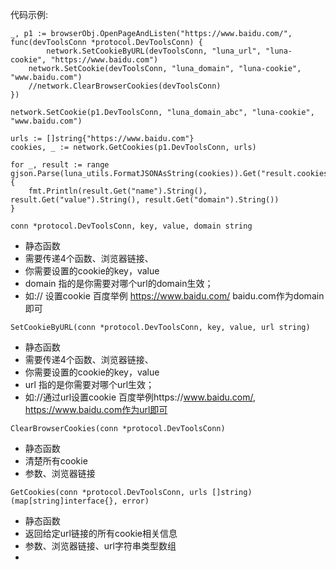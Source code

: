 

代码示例:

```
_, p1 := browserObj.OpenPageAndListen("https://www.baidu.com/", func(devToolsConn *protocol.DevToolsConn) {
		network.SetCookieByURL(devToolsConn, "luna_url", "luna-cookie", "https://www.baidu.com")
    network.SetCookie(devToolsConn, "luna_domain", "luna-cookie", "www.baidu.com")
    //network.ClearBrowserCookies(devToolsConn)
})

network.SetCookie(p1.DevToolsConn, "luna_domain_abc", "luna-cookie", "www.baidu.com")

urls := []string{"https://www.baidu.com"}
cookies, _ := network.GetCookies(p1.DevToolsConn, urls)

for _, result := range gjson.Parse(luna_utils.FormatJSONAsString(cookies)).Get("result.cookies").Array() {
    fmt.Println(result.Get("name").String(), result.Get("value").String(), result.Get("domain").String())
}
```





```
conn *protocol.DevToolsConn, key, value, domain string
```

- 静态函数
- 需要传递4个函数、浏览器链接、
- 你需要设置的cookie的key，value
- domain 指的是你需要对哪个url的domain生效；
- 如:// 设置cookie 百度举例 https://www.baidu.com/  baidu.com作为domain 即可





```
SetCookieByURL(conn *protocol.DevToolsConn, key, value, url string) 
```

- 静态函数
- 需要传递4个函数、浏览器链接、
- 你需要设置的cookie的key，value
- url 指的是你需要对哪个url生效；
- 如://通过url设置cookie 百度举例https://www.baidu.com/, https://www.baidu.com作为url即可





```
ClearBrowserCookies(conn *protocol.DevToolsConn)
```

- 静态函数
- 清楚所有cookie
- 参数、浏览器链接





```
GetCookies(conn *protocol.DevToolsConn, urls []string) (map[string]interface{}, error)
```

- 静态函数
- 返回给定url链接的所有cookie相关信息
- 参数、浏览器链接、url字符串类型数组
- 